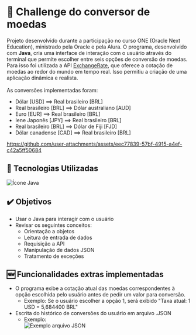 # 📌 Challenge do conversor de moedas

Projeto desenvolvido durante a participação no curso ONE (Oracle Next Education), ministrado pela Oracle e pela Alura. O programa, desenvolvido com **Java**, cria uma interface de interação com o usuário através do terminal que permite escolher entre seis opções de conversão de moedas. Para isso foi utilizada a API [ExchangeRate](https://www.exchangerate-api.com//), que oferece a cotação de moedas ao redor do mundo em tempo real. Isso permitiu a criação de uma aplicação dinâmica e realista.
<br><br>As conversões implementadas foram:

-  Dólar [USD] ==> Real brasileiro [BRL]
-  Real brasileiro [BRL] ==> Dólar australiano [AUD]
-  Euro [EUR] ==> Real brasileiro [BRL]
-  Iene Japonês [JPY] ==> Real brasileiro [BRL]
-  Real brasileiro [BRL] ==> Dólar de Fiji [FJD]
-  Dólar canadense [CAD] ==> Real brasileiro [BRL]


https://github.com/user-attachments/assets/eec77839-57bf-4915-a4ef-c42a5ff50684


## 🚀 Tecnologias Utilizadas

<div>
   <img src="https://skillicons.dev/icons?i=java" alt="Ícone Java">
</div>

## ✔️ Objetivos

- Usar o Java para interagir com o usuário
- Revisar os seguintes conceitos:
   - Orientação a objetos
   - Leitura de entrada de dados
   - Requisição a API
   - Manipulação de dados JSON
   - Tratamento de exceções

## 🆕 Funcionalidades extras implementadas

- O programa exibe a cotação atual das moedas correspondentes à opção escolhida pelo usuário antes de pedir um valor para conversão.
    - Exemplo: Se o usuário escolher a opção 1, será exibido "Taxa atual: 1 USD = 5,684400 BRL"
- Escrita do histórico de conversões do usuário em arquivo .JSON
    - Exemplo:
      <div>
         <img src="https://github.com/user-attachments/assets/017412b1-7705-42f9-8b8c-193766c241a0" alt="Exemplo arquivo JSON">
      </div>
